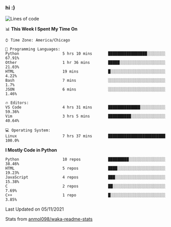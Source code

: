 ### hi :)

<!--START_SECTION:waka-->
![Lines of code](https://img.shields.io/badge/From%20Hello%20World%20I%27ve%20Written-886743%20lines%20of%20code-blue)

📊 **This Week I Spent My Time On** 

```text
⌚︎ Time Zone: America/Chicago

💬 Programming Languages: 
Python                   5 hrs 10 mins       █████████████████░░░░░░░░   67.91% 
Other                    1 hr 36 mins        █████░░░░░░░░░░░░░░░░░░░░   21.03% 
HTML                     19 mins             █░░░░░░░░░░░░░░░░░░░░░░░░   4.22% 
Bash                     7 mins              ░░░░░░░░░░░░░░░░░░░░░░░░░   1.7% 
JSON                     6 mins              ░░░░░░░░░░░░░░░░░░░░░░░░░   1.46%

🔥 Editors: 
VS Code                  4 hrs 31 mins       ██████████████░░░░░░░░░░░   59.36% 
Vim                      3 hrs 5 mins        ██████████░░░░░░░░░░░░░░░   40.64%

💻 Operating System: 
Linux                    7 hrs 37 mins       █████████████████████████   100.0%

```

**I Mostly Code in Python** 

```text
Python                   10 repos            █████████░░░░░░░░░░░░░░░░   38.46% 
HTML                     5 repos             ████░░░░░░░░░░░░░░░░░░░░░   19.23% 
JavaScript               4 repos             ███░░░░░░░░░░░░░░░░░░░░░░   15.38% 
C                        2 repos             ██░░░░░░░░░░░░░░░░░░░░░░░   7.69% 
C++                      1 repo              █░░░░░░░░░░░░░░░░░░░░░░░░   3.85%

```



 Last Updated on 05/11/2021
<!--END_SECTION:waka-->

Stats from [anmol098/waka-readme-stats](https://github.com/anmol098/waka-readme-stats)